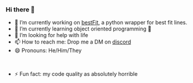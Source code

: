 ### Hi there 👋


- 🔭 I’m currently working on [bestFit](https://github.com/SebassNoob/bestFit), a python wrapper for best fit lines.
- 🌱 I’m currently learning object oriented programming 🤮
- 🤔 I’m looking for help with life
- 📫 How to reach me: Drop me a DM on [discord](https://discord.com/channels/@me)
- 😄 Pronouns: He/Him/They
<br>

- ⚡ Fun fact: my code quality as absolutely horrible


